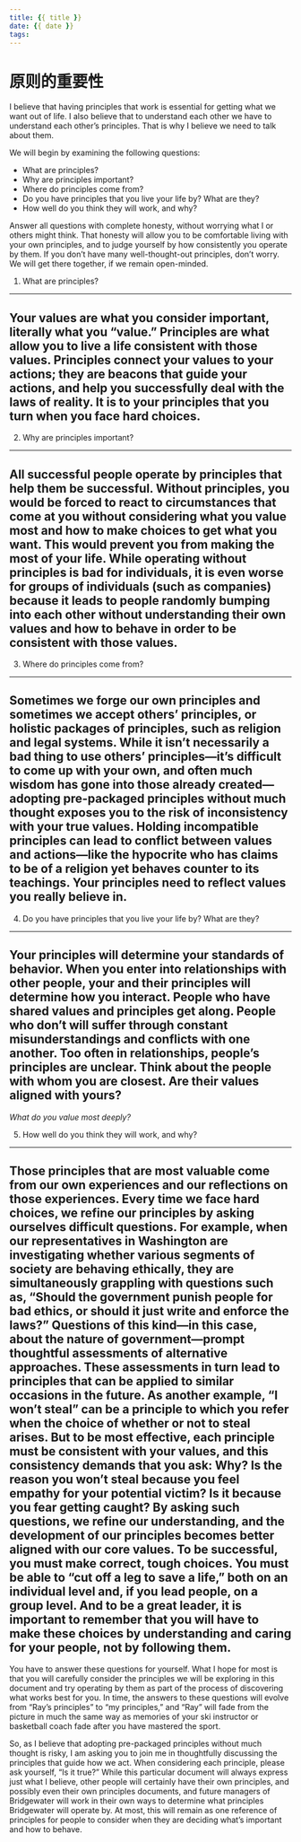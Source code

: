 ```yaml
---
title: {{ title }}
date: {{ date }}
tags:
---
```

# 原则的重要性


I believe that having principles that work is essential for getting what we want out of life. I also believe that to understand each other we have to understand each other’s principles. That is why I believe we need to talk about them.

We will begin by examining the following questions:

* What are principles?
* Why are principles important?
* Where do principles come from?
* Do you have principles that you live your life by? What are they?
* How well do you think they will work, and why?

Answer all questions with complete honesty, without worrying what I or others might think. That honesty will allow you to be comfortable living with your own principles, and to judge yourself by how consistently you operate by them. If you don’t have many well-thought-out principles, don’t worry. We will get there together, if we remain open-minded.

1) What are principles?

----
Your values are what you consider important, literally what you “value.” Principles are what allow you to live a life consistent with those values. Principles connect your values to your actions; they are beacons that guide your actions, and help you successfully deal with the laws of reality. It is to your principles that you turn when you face hard choices.
----

2) Why are principles important?

----
All successful people operate by principles that help them be successful. Without principles, you would be forced to react to circumstances that come at you without considering what you value most and how to make choices to get what you want. This would prevent you from making the most of your life. While operating without principles is bad for individuals, it is even worse for groups of individuals (such as companies) because it leads to people randomly bumping into each other without understanding their own values and how to behave in order to be consistent with those values.
----

3) Where do principles come from?

----
Sometimes we forge our own principles and sometimes we accept others’ principles, or holistic packages of principles, such as religion and legal systems. While it isn’t necessarily a bad thing to use others’ principles—it’s difficult to come up with your own, and often much wisdom has gone into those already created—adopting pre-packaged principles without much thought exposes you to the risk of inconsistency with your true values. Holding incompatible principles can lead to conflict between values and actions—like the hypocrite who has claims to be of a religion yet behaves counter to its teachings. Your principles need to reflect values you really believe in.
----

4) Do you have principles that you live your life by? What are they?

----
Your principles will determine your standards of behavior. When you enter into relationships with other people, your and their principles will determine how you interact. People who have shared values and principles get along. People who don’t will suffer through constant misunderstandings and conflicts with one another. Too often in relationships, people’s principles are unclear. Think about the people with whom you are closest. Are their values aligned with yours?
----

*What do you value most deeply?*

5) How well do you think they will work, and why?

----
Those principles that are most valuable come from our own experiences and our reflections on those experiences. Every time we face hard choices, we refine our principles by asking ourselves difficult questions. For example, when our representatives in Washington are investigating whether various segments of society are behaving ethically, they are simultaneously grappling with questions such as, “Should the government punish people for bad ethics, or should it just write and enforce the laws?” Questions of this kind—in this case, about the nature of government—prompt thoughtful assessments of alternative approaches. These assessments in turn lead to principles that can be applied to similar occasions in the future. As another example, “I won’t steal” can be a principle to which you refer when the choice of whether or not to steal arises. But to be most effective, each principle must be consistent with your values, and this consistency demands that you ask: Why? Is the reason you won’t steal because you feel empathy for your potential victim? Is it because you fear getting caught? By asking such questions, we refine our understanding, and the development of our principles becomes better aligned with our core values. To be successful, you must make correct, tough choices. You must be able to “cut off a leg to save a life,” both on an individual level and, if you lead people, on a group level. And to be a great leader, it is important to remember that you will have to make these choices by understanding and caring for your people, not by following them.
----

You have to answer these questions for yourself. What I hope for most is that you will carefully consider the principles we will be exploring in this document and try operating by them as part of the process of discovering what works best for you. In time, the answers to these questions will evolve from “Ray’s principles” to “my principles,” and “Ray” will fade from the picture in much the same way as memories of your ski instructor or basketball coach fade after you have mastered the sport.

So, as I believe that adopting pre-packaged principles without much thought is risky, I am asking you to join me in thoughtfully discussing the principles that guide how we act. When considering each principle, please ask yourself, “Is it true?” While this particular document will always express just what I believe, other people will certainly have their own principles, and possibly even their own principles documents, and future managers of Bridgewater will work in their own ways to determine what principles Bridgewater will operate by. At most, this will remain as one reference of principles for people to consider when they are deciding what’s important and how to behave.
